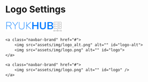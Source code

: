 # Logo Settings

![](../.gitbook/assets/logo.png)

```text
<a class="navbar-brand" href="#">
    <img src="assets/img/logo_alt.png" alt="" id="logo-alt">
    <img src="assets/img/logo.png" alt="" id="logo">
</a>
```

```text
<a class="navbar-brand" href="#">
    <img src="assets/img/logo.png" alt="" id="logo" />
</a>
```



